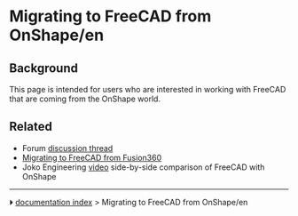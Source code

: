 # Migrating to FreeCAD from OnShape/en
## Background

This page is intended for users who are interested in working with FreeCAD that are coming from the OnShape world.

## Related

-   Forum [discussion thread](https://forum.freecadweb.org/viewtopic.php?f=8&t=50973&p=437872#p437863)
-   [Migrating to FreeCAD from Fusion360](Migrating_to_FreeCAD_from_Fusion360.md)
-   Joko Engineering [video](https://youtu.be/oH8GOR8Jx88) side-by-side comparison of FreeCAD with OnShape



---
⏵ [documentation index](../README.md) > Migrating to FreeCAD from OnShape/en
